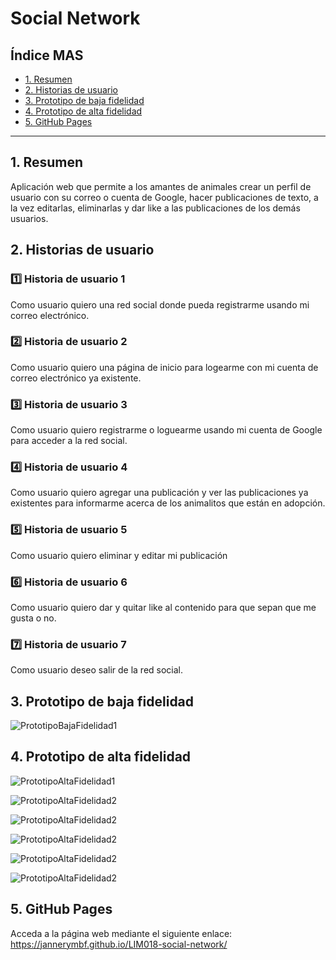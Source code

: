# Social Network

## Índice MAS

* [1. Resumen](#1-resumen)
* [2. Historias de usuario](#3-historias-de-usuario)
* [3. Prototipo de baja fidelidad](#4-prototipo-de-baja-fidelidad)
* [4. Prototipo de alta fidelidad](#5-prototipo-de-alta-fidelidad)
* [5. GitHub Pages](#5-github-pages)
***

## 1. Resumen

Aplicación web que permite a los amantes de animales crear un perfil de usuario con su correo o cuenta de Google, hacer publicaciones de texto, a la vez editarlas, eliminarlas y dar like a las publicaciones de los demás usuarios.

## 2. Historias de usuario

### :one: Historia de usuario 1
Como usuario quiero una red social donde pueda registrarme usando mi correo electrónico.
### :two: Historia de usuario 2
Como usuario quiero una página de inicio para logearme con mi cuenta de correo electrónico ya existente.
### :three: Historia de usuario 3 
Como usuario quiero registrarme o loguearme usando mi cuenta de Google para acceder a la red social.
### :four: Historia de usuario 4
Como usuario quiero agregar una publicación y ver las publicaciones ya existentes para informarme acerca de los animalitos que están en adopción.
### :five: Historia de usuario 5
Como usuario quiero eliminar y editar mi publicación 
### :six: Historia de usuario 6
Como usuario quiero dar y quitar like al contenido para que sepan que me gusta o no.
### :seven: Historia de usuario 7
Como usuario deseo salir de la red social.


## 3. Prototipo de baja fidelidad

![PrototipoBajaFidelidad1](pictures/Prototype.jpg)

## 4. Prototipo de alta fidelidad

![PrototipoAltaFidelidad1](Mobile1.png)

![PrototipoAltaFidelidad2](Mobile2.png)

![PrototipoAltaFidelidad2](Mobile3.png)

![PrototipoAltaFidelidad2](Mobile4.png)

![PrototipoAltaFidelidad2](Desktop1.png)

![PrototipoAltaFidelidad2](Desktop2.png)

## 5. GitHub Pages

Acceda a la página web mediante el siguiente enlace: https://jannerymbf.github.io/LIM018-social-network/


